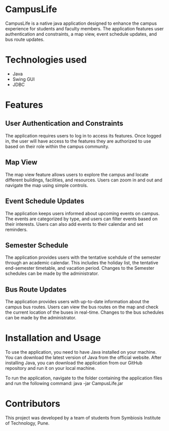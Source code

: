 # CampusLife

CampusLife is a native java application designed to enhance the campus experience for students and faculty members. The application features user authentication and constraints, a map view, event schedule updates, and bus route updates.

# Technologies used
- Java
- Swing GUI
- JDBC

# Features
## User Authentication and Constraints
The application requires users to log in to access its features. Once logged in, the user will have access to the features they are authorized to use based on their role within the campus community.

## Map View
The map view feature allows users to explore the campus and locate different buildings, facilities, and resources. Users can zoom in and out and navigate the map using simple controls.

## Event Schedule Updates
The application keeps users informed about upcoming events on campus. The events are categorized by type, and users can filter events based on their interests. Users can also add events to their calendar and set reminders.

## Semester Schedule
The application provides users with the tentative scehdule of the semester through an academic calendar. This includes the holiday list, the tentative end-semester timetable, and vacation period. Changes to the Semester schedules can be made by the administrator.

## Bus Route Updates
The application provides users with up-to-date information about the campus bus routes. Users can view the bus routes on the map and check the current location of the buses in real-time. Changes to the bus schedules can be made by the administrator.

# Installation and Usage
To use the application, you need to have Java installed on your machine. You can download the latest version of Java from the official website. After installing Java, you can download the application from our GitHub repository and run it on your local machine.

To run the application, navigate to the folder containing the application files and run the following command:
  java -jar CampusLife.jar
  
# Contributors
This project was developed by a team of students from Symbiosis Institute of Technology, Pune.
